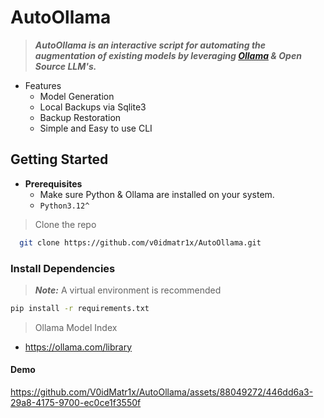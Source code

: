 # AutoOllama

> ***AutoOllama is an interactive script for automating the augmentation of existing models by leveraging [Ollama](https://ollama.com/) & Open Source LLM's.***

- Features
  - Model Generation
  - Local Backups via Sqlite3
  - Backup Restoration
  - Simple and Easy to use CLI

## Getting Started 
- **Prerequisites**
  - Make sure Python & Ollama are installed on your system.
  - `Python3.12^`

> Clone the repo

```sh
  git clone https://github.com/v0idmatr1x/AutoOllama.git
```

### Install Dependencies

> ***Note:*** A virtual environment is recommended

```sh
pip install -r requirements.txt
``` 

> Ollama Model Index

- https://ollama.com/library

#### Demo

https://github.com/V0idMatr1x/AutoOllama/assets/88049272/446dd6a3-29a8-4175-9700-ec0ce1f3550f



